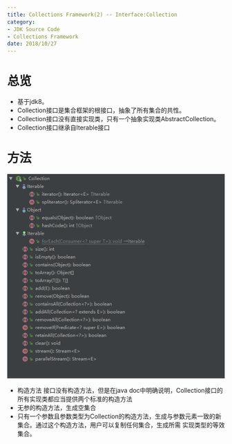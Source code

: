 ```yaml
---
title: Collections Framework(2) -- Interface:Collection
category:
- JDK Source Code
- Collections Framework
date: 2018/10/27
---
```


# 总览
- 基于jdk8。
- Collection接口是集合框架的根接口，抽象了所有集合的共性。
- Collection接口没有直接实现类，只有一个抽象实现类AbstractCollection。
- Collection接口继承自Iterable接口

# 方法
![methods](/images/collections/collectionMethods.png)
- 构造方法
接口没有构造方法，但是在java doc中明确说明，Collection接口的所有实现类都应当提供两个标准的构造方法
 - 无参的构造方法，生成空集合
 - 只有一个参数且参数类型为Collection<T>的构造方法，生成与参数元素一致的新集合。通过这个构造方法，用户可以复制任何集合，生成所需
 实现类型的等效集合。

